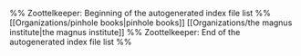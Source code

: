 %% Zoottelkeeper: Beginning of the autogenerated index file list  %%
 [[Organizations/pinhole books|pinhole books]]
 [[Organizations/the magnus institute|the magnus institute]]
%% Zoottelkeeper: End of the autogenerated index file list  %%
